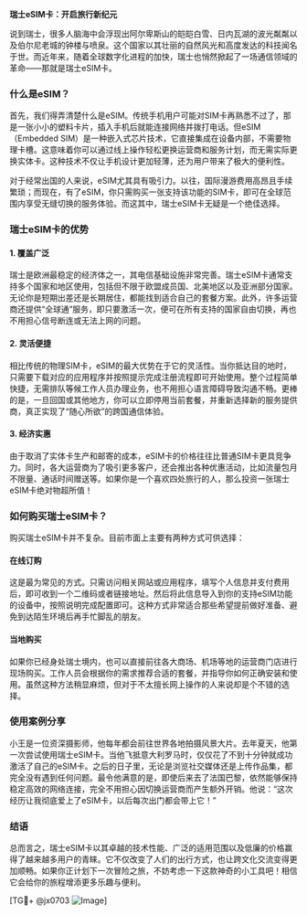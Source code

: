 **瑞士eSIM卡：开启旅行新纪元**

说到瑞士，很多人脑海中会浮现出阿尔卑斯山的皑皑白雪、日内瓦湖的波光粼粼以及伯尔尼老城的钟楼与喷泉。这个国家以其壮丽的自然风光和高度发达的科技闻名于世。而近年来，随着全球数字化进程的加快，瑞士也悄然掀起了一场通信领域的革命——那就是瑞士eSIM卡。

### 什么是eSIM？

首先，我们得弄清楚什么是eSIM。传统手机用户可能对SIM卡再熟悉不过了，那是一张小小的塑料卡片，插入手机后就能连接网络并拨打电话。但eSIM（Embedded SIM）是一种嵌入式芯片技术，它直接集成在设备内部，不需要物理卡槽。这意味着你可以通过线上操作轻松更换运营商和服务计划，而无需实际更换实体卡。这种技术不仅让手机设计更加轻薄，还为用户带来了极大的便利性。

对于经常出国的人来说，eSIM尤其具有吸引力。以往，国际漫游费用高昂且手续繁琐；而现在，有了eSIM，你只需购买一张支持该功能的SIM卡，即可在全球范围内享受无缝切换的服务体验。而这其中，瑞士eSIM卡无疑是一个绝佳选择。

### 瑞士eSIM卡的优势

#### 1. **覆盖广泛**
瑞士是欧洲最稳定的经济体之一，其电信基础设施非常完善。瑞士eSIM卡通常支持多个国家和地区使用，包括但不限于欧盟成员国、北美地区以及亚洲部分国家。无论你是短期出差还是长期居住，都能找到适合自己的套餐方案。此外，许多运营商还提供“全球通”服务，即只要激活一次，便可在所有支持的国家自由切换，再也不用担心信号断连或无法上网的问题。

#### 2. **灵活便捷**
相比传统的物理SIM卡，eSIM的最大优势在于它的灵活性。当你抵达目的地时，只需要下载对应的应用程序并按照提示完成注册流程即可开始使用。整个过程简单快捷，无需排队等候工作人员办理业务，也不用担心语言障碍导致沟通不畅。更棒的是，一旦回国或其他地方，你可以立即停用当前套餐，并重新选择新的服务提供商，真正实现了“随心所欲”的跨国通信体验。

#### 3. **经济实惠**
由于取消了实体卡生产和邮寄的成本，eSIM卡的价格往往比普通SIM卡更具竞争力。同时，各大运营商为了吸引更多客户，还会推出各种优惠活动，比如流量包月不限量、通话时间赠送等。如果你是一个喜欢四处旅行的人，那么投资一张瑞士eSIM卡绝对物超所值！

### 如何购买瑞士eSIM卡？

购买瑞士eSIM卡并不复杂。目前市面上主要有两种方式可供选择：

#### 在线订购
这是最为常见的方式。只需访问相关网站或应用程序，填写个人信息并支付费用后，即可收到一个二维码或者链接地址。然后将此信息导入到你的支持eSIM功能的设备中，按照说明完成配置即可。这种方式非常适合那些希望提前做好准备、避免到达陌生环境后再手忙脚乱的朋友。

#### 当地购买
如果你已经身处瑞士境内，也可以直接前往各大商场、机场等地的运营商门店进行现场购买。工作人员会根据你的需求推荐合适的套餐，并指导你如何正确安装和使用。虽然这种方法稍显麻烦，但对于不太擅长网上操作的人来说却是个不错的选择。

### 使用案例分享

小王是一位资深摄影师，他每年都会前往世界各地拍摄风景大片。去年夏天，他第一次尝试使用瑞士eSIM卡。当他飞抵意大利罗马时，仅仅花了不到十分钟就成功激活了自己的eSIM卡。之后的日子里，无论是浏览社交媒体还是上传作品集，都完全没有遇到任何问题。最令他满意的是，即使后来去了法国巴黎，依然能够保持稳定高效的网络连接，完全不用担心因切换运营商而产生额外开销。他说：“这次经历让我彻底爱上了eSIM卡，以后每次出门都会带上它！”

### 结语

总而言之，瑞士eSIM卡以其卓越的技术性能、广泛的适用范围以及低廉的价格赢得了越来越多用户的青睐。它不仅改变了人们的出行方式，也让跨文化交流变得更加顺畅。如果你正计划下一次冒险之旅，不妨考虑一下这款神奇的小工具吧！相信它会给你的旅程增添更多乐趣与便利。

[TG💪+ @jx0703 ![Image](https://github.com/user-attachments/assets/dbca1d08-cadb-493c-b0ec-ad6f7a83f270)]